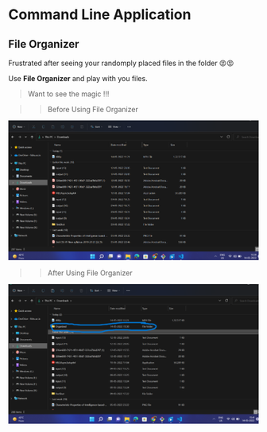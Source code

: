 
# Command Line Application

## File Organizer


Frustrated after seeing your randomply placed files in the folder 😡😡

Use **__File Organizer__** and play with you files.

> Want to see the magic !!!

>> Before Using File Organizer

![Ramdomly arranged files](/assets/img1.png)

>> After Using File Organizer

![Organized files](/assets/img2.png)







